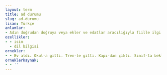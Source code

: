 ```yaml
---
layout: term
title: ad durumu
slug: ad-durumu
lisan: Türkçe
anlamlar:
- Adın doğrudan doğruya veya ekler ve edatlar aracılığıyla fiille ilgi kurması durumu; isim durumu, isim hâli
ozellikler:
- - isim
  - dil bilgisi
ornekler:
- - Ev aldı. Okul-a gitti. Tren-le gitti. Kapı-dan çıktı. Sınıf-ta bekliyor.
orneklerkaynak:
- - ''
---
```


